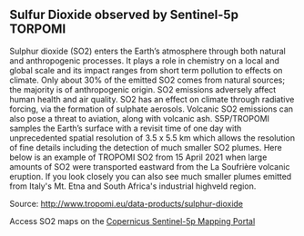 ## Sulfur Dioxide observed by Sentinel-5p TORPOMI

Sulphur dioxide (SO2) enters the Earth’s atmosphere through both natural and anthropogenic processes. It plays a role in chemistry on a local and global scale and its impact ranges from short term pollution to effects on climate. Only about 30% of the emitted SO2 comes from natural sources; the majority is of anthropogenic origin. SO2 emissions adversely affect human health and air quality. SO2 has an effect on climate through radiative forcing, via the formation of sulphate aerosols. Volcanic SO2 emissions can also pose a threat to aviation, along with volcanic ash. S5P/TROPOMI samples the Earth’s surface with a revisit time of one day with unprecedented spatial resolution of 3.5 x 5.5 km which allows the resolution of fine details including the detection of much smaller SO2 plumes. Here below is an example of TROPOMI SO2 from 15 April 2021 when large amounts of SO2 were transported eastward from the La Soufrière volcanic eruption. If you look closely you can also see much smaller plumes emitted from Italy's Mt. Etna and  South Africa's industrial highveld region. 

Source: http://www.tropomi.eu/data-products/sulphur-dioxide 

Access SO2 maps on the [Copernicus Sentinel-5p Mapping Portal](https://maps.s5p-pal.com/so2/)
